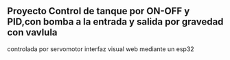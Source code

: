 ## Proyecto Control de tanque por ON-OFF y PID,con bomba a la entrada y  salida por gravedad con vavlula
 controlada por servomotor interfaz visual web mediante un esp32
